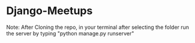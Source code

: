 # Django-Meetups
Note: After Cloning the repo, in your terminal after selecting the folder run the server by typing "python manage.py runserver"
